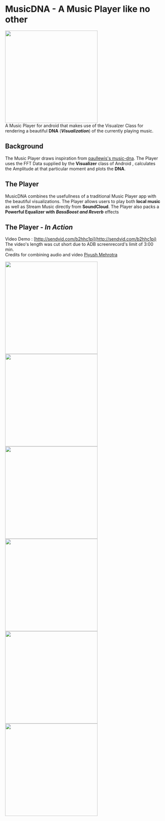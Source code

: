 # MusicDNA - A Music Player like no other
<img src = "https://github.com/harjot-oberai/MusicStreamer/blob/master/screenshots/splash.jpg" width = "300"><br>
A Music Player for android that makes use of the Visualzer Class for rendering a beautiful **DNA** (***Visualization***) of the currently playing music.

## Background
The Music Player draws inspiration from [paullewis's music-dna](https://github.com/paullewis/music-dna/).
The Player uses the FFT Data supplied by the **Visualizer** class of Android , calculates the Amplitude at that particular moment and plots the **DNA**.

## The Player
MusicDNA combines the usefullness of a traditional Music Player app with the beautiful visualizations.
The Player allows users to play both **local music** as well as Stream Music directly from **SoundCloud**.
The Player also packs a **Powerful Equalizer with** ***BassBoost and Reverb*** effects

## The Player - *In Action*

Video Demo : [http://sendvid.com/b2hhc1pi](http://sendvid.com/b2hhc1pi)<br>
The video's length was cut short due to ADB screenrecord's limit of 3:00 min. <br>
Credits for combining audio and video [Piyush Mehrotra](https://github.com/hm98)

<img src = "https://github.com/harjot-oberai/MusicStreamer/blob/master/screenshots/dna1.jpg" width = "300">
<img src = "https://github.com/harjot-oberai/MusicStreamer/blob/master/screenshots/dna2.jpg" width = "300">
<img src = "https://github.com/harjot-oberai/MusicStreamer/blob/master/screenshots/home.jpg" width = "300">
<img src = "https://github.com/harjot-oberai/MusicStreamer/blob/master/screenshots/equalizer.jpg" width = "300">
<img src = "https://github.com/harjot-oberai/MusicStreamer/blob/master/screenshots/album.jpg" width = "300">
<img src = "https://github.com/harjot-oberai/MusicStreamer/blob/master/screenshots/savedDNA.jpg" width = "300">
